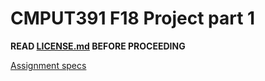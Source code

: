 # CMPUT391 F18 Project part 1

**READ [LICENSE.md](LICENSE.md) BEFORE PROCEEDING**

[Assignment specs](https://sites.ualberta.ca/~denilson/cmput391-winter-2019-programming-project-part-1.html)

